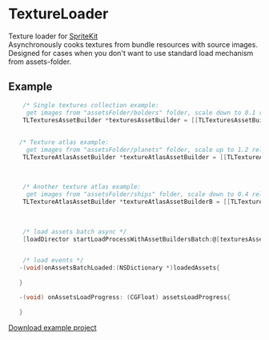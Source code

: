 # TextureLoader

Texture loader for [SpriteKit](https://developer.apple.com/spritekit/)   
Asynchronously cooks textures from bundle resources with source images.   
Designed for cases when you don't want to use standard load mechanism from assets-folder.

## Example

```objective-c
    /* Single textures collection example:
     get images from "assetsFolder/bolders" folder, scale down to 0.1 relative to screen height and create texture from each file */
    TLTexturesAssetBuilder *texturesAssetBuilder = [[TLTexturesAssetBuilder alloc]initWithBundleFolder:@"assetsFolder/bolders"
                                                                                      screenScaleRatio:0.1f
                                                                                                    of:SCREEN_HEIGHT];   
   /* Texture atlas example:
     get images from "assetsFolder/planets" folder, scale up to 1.2 relative to screen width and create texture atlas */
    TLTextureAtlasAssetBuilder *textureAtlasAssetBuilder = [[TLTextureAtlasAssetBuilder alloc]initWithBundleFolder:@"assetsFolder/planets"
                                                                                                  screenScaleRatio:1.2f
                                                                                                                of:SCREEN_WIDTH];
    
    /* Another texture atlas example:
     get images from "assetsFolder/ships" folder, scale down to 0.4 relative to screen height and create texture atlas */
    TLTextureAtlasAssetBuilder *textureAtlasAssetBuilderB = [[TLTextureAtlasAssetBuilder alloc]initWithBundleFolder:@"assetsFolder/ships"
                                                                                                   screenScaleRatio:0.4f
                                                                                                                 of:SCREEN_HEIGHT];
    
    /* load assets batch async */
    [loadDirector startLoadProcessWithAssetBuildersBatch:@[texturesAssetBuilder,textureAtlasAssetBuilder,textureAtlasAssetBuilderB]];


    /* load events */
   -(void)onAssetsBatchLoaded:(NSDictionary *)loadedAssets{
   
   }

   -(void) onAssetsLoadProgress: (CGFloat) assetsLoadProgress{
   
   }

```


[Download example project](https://github.com/monofire/TextureLoader/archive/master.zip)

